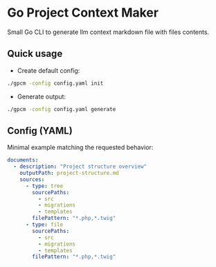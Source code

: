 # Go Project Context Maker

Small Go CLI to generate llm context markdown file with files contents.

## Quick usage

- Create default config:
```bash
./gpcm -config config.yaml init
```

- Generate output:
```bash
./gpcm -config config.yaml generate
```

## Config (YAML)

Minimal example matching the requested behavior:
```yaml
documents:
  - description: "Project structure overview"
    outputPath: project-structure.md
    sources:
      - type: tree
        sourcePaths:
          - src
          - migrations
          - templates
        filePattern: "*.php,*.twig"
      - type: file
        sourcePaths:
          - src
          - migrations
          - templates
        filePattern: "*.php,*.twig"
```